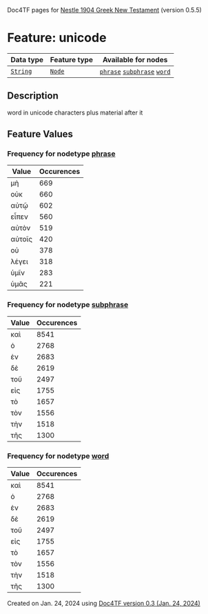 Doc4TF pages for [Nestle 1904 Greek New Testament](https://github.com/saulocantanhede/tfgreek2/tree/master/tf) (version 0.5.5)
# Feature: unicode
Data type|Feature type|Available for nodes
---|---|---
[`String`](featurebydatatype.md#string)|[`Node`](featurebytype.md#node)| [`phrase`](featurebynodetype.md#phrase)  [`subphrase`](featurebynodetype.md#subphrase)  [`word`](featurebynodetype.md#word) 
## Description
word in unicode characters plus material after it
## Feature Values
### Frequency for nodetype [phrase](featurebynodetype.md#phrase)
Value|Occurences
---|---
μὴ|669
οὐκ|660
αὐτῷ|602
εἶπεν|560
αὐτὸν|519
αὐτοῖς|420
οὐ|378
λέγει|318
ὑμῖν|283
ὑμᾶς|221
### Frequency for nodetype [subphrase](featurebynodetype.md#subphrase)
Value|Occurences
---|---
καὶ|8541
ὁ|2768
ἐν|2683
δὲ|2619
τοῦ|2497
εἰς|1755
τὸ|1657
τὸν|1556
τὴν|1518
τῆς|1300
### Frequency for nodetype [word](featurebynodetype.md#word)
Value|Occurences
---|---
καὶ|8541
ὁ|2768
ἐν|2683
δὲ|2619
τοῦ|2497
εἰς|1755
τὸ|1657
τὸν|1556
τὴν|1518
τῆς|1300
 

Created on Jan. 24, 2024 using [Doc4TF  version 0.3 (Jan. 24, 2024)](https://github.com/tonyjurg/Doc4TF) 